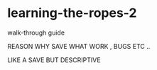 # learning-the-ropes-2
walk-through guide


REASON WHY SAVE WHAT WORK , BUGS  ETC ..

LIKE A SAVE BUT DESCRIPTIVE
